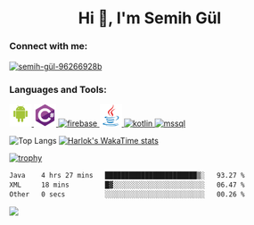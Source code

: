 <h1 align="center">Hi 👋, I'm Semih Gül</h1>

<h3 align="left">Connect with me:</h3>
<p align="left">
<a href="https://linkedin.com/in/semih-gül-96266928b" target="blank"><img align="center" src="https://raw.githubusercontent.com/rahuldkjain/github-profile-readme-generator/master/src/images/icons/Social/linked-in-alt.svg" alt="semih-gül-96266928b" height="30" width="40" /></a>
</p>

<h3 align="left">Languages and Tools:</h3>
<p align="left"> <a href="https://developer.android.com" target="_blank" rel="noreferrer"> <img src="https://raw.githubusercontent.com/devicons/devicon/master/icons/android/android-original-wordmark.svg" alt="android" width="40" height="40"/> </a> <a href="https://www.w3schools.com/cs/" target="_blank" rel="noreferrer"> <img src="https://raw.githubusercontent.com/devicons/devicon/master/icons/csharp/csharp-original.svg" alt="csharp" width="40" height="40"/> </a> <a href="https://firebase.google.com/" target="_blank" rel="noreferrer"> <img src="https://www.vectorlogo.zone/logos/firebase/firebase-icon.svg" alt="firebase" width="40" height="40"/> </a> <a href="https://www.java.com" target="_blank" rel="noreferrer"> <img src="https://raw.githubusercontent.com/devicons/devicon/master/icons/java/java-original.svg" alt="java" width="40" height="40"/> </a> <a href="https://kotlinlang.org" target="_blank" rel="noreferrer"> <img src="https://www.vectorlogo.zone/logos/kotlinlang/kotlinlang-icon.svg" alt="kotlin" width="40" height="40"/> </a> <a href="https://www.microsoft.com/en-us/sql-server" target="_blank" rel="noreferrer"> <img src="https://www.svgrepo.com/show/303229/microsoft-sql-server-logo.svg" alt="mssql" width="40" height="40"/> </a> </p>


![Top Langs](https://github-readme-stats.vercel.app/api/top-langs/?username=semihgul5&layout=compact)
[![Harlok's WakaTime stats](https://github-readme-stats.vercel.app/api/wakatime?username=semihgul)](https://github.com/anuraghazra/github-readme-stats)

[![trophy](https://github-profile-trophy.vercel.app/?username=semihgul5&theme=onedark)](https://github.com/semihgul5/github-profile-trophy)

<!--START_SECTION:waka-->

```txt
Java    4 hrs 27 mins   ███████████████████████▒░   93.27 %
XML     18 mins         █▓░░░░░░░░░░░░░░░░░░░░░░░   06.47 %
Other   0 secs          ░░░░░░░░░░░░░░░░░░░░░░░░░   00.26 %
```

<!--END_SECTION:waka-->

![](https://komarev.com/ghpvc/?username=semihgul5&color=blue)
